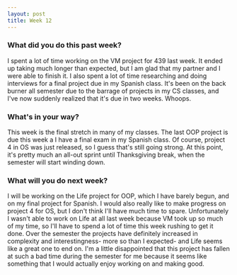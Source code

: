 ```yaml
---
layout: post
title: Week 12
---
```


### What did you do this past week?
I spent a lot of time working on the VM project for 439 last week. It ended up taking much longer than expected, but I am glad that my partner and I were able to finish it. I also spent a lot of time researching and doing interviews for a final project due in my Spanish class. It's been on the back burner all semester due to the barrage of projects in my CS classes, and I've now suddenly realized that it's due in two weeks. Whoops. 

### What's in your way?
This week is the final stretch in many of my classes. The last OOP project is due this week a I have a final exam in my Spanish class. Of course, project 4 in OS was just released, so I guess that's still going strong. At this point, it's pretty much an all-out sprint until Thanksgiving break, when the semester will start winding down. 

### What will you do next week?
I will be working on the Life project for OOP, which I have barely begun, and on my final project for Spanish. I would also really like to make progress on project 4 for OS, but I don't think I'll have much time to spare. Unfortunately I wasn't able to work on Life at all last week because VM took up so much of my time, so I'll have to spend a lot of time this week rushing to get it done. Over the semester the projects have definitely increased in complexity and interestingness- more so than I expected- and Life seems like a great one to end on. I'm a little disappointed that this project has fallen at such a bad time during the semester for me because it seems like something that I would actually enjoy working on and making good. 

